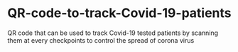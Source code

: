 # QR-code-to-track-Covid-19-patients
QR code that can be used to track Covid-19 tested patients by scanning them at every checkpoints to control the spread of corona virus
